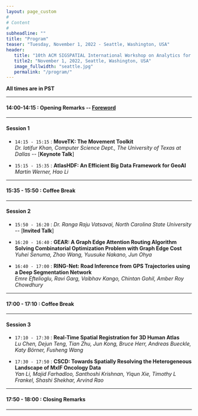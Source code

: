 ```yaml
---
layout: page_custom
#
# Content
#
subheadline: ""
title: "Program"
teaser: "Tuesday, November 1, 2022 - Seattle, Washington, USA"
header:
   title: "10th ACM SIGSPATIAL International Workshop on Analytics for Big Geospatial Data (BigSpatial 2022)"
   title2: "November 1, 2022, Seattle, Washington, USA"
   image_fullwidth: "seattle.jpg"
   permalink: "/program/"
---
```


**All times are in PST**


---------------------------------------

#### 14:00-14:15 : Opening Remarks -- [Foreword](docs/frontmatter.pdf)

---------------------------------------

#### Session 1

* `14:15 - 15:15` : **MoveTK: The Movement Toolkit**   
 *Dr. latifur Khan, Computer Science Dept., The University of Texas at Dallas* -- [**Keynote Talk**]<!--(/program/keynotes/#talk1)  <a target="_blank"  href="https://www.youtube.com/watch?v=1o_YkhNlxXI"><img src="../images/youtube_icon.png" style="max-height:16px;"></a> -->

* `15:15 - 15:35` : **AtlasHDF: An Efficient Big Data Framework for GeoAI**   
*Martin Werner, Hao Li*

---------------------------------------

#### 15:35 - 15:50 : Coffee Break

---------------------------------------

#### Session 2

 * `15:50 - 16:20` : *Dr. Ranga Raju Vatsavai, North Carolina State University*  -- [**Invited Talk**]<!--(/program/keynotes/#talk2) -->

* `16:20 - 16:40` : **GEAR: A Graph Edge Attention Routing Algorithm Solving Combinatorial Optimization Problem with Graph Edge Cost**  
*Yuhei Senuma, Zhao Wang, Yuusuke Nakano, Jun Ohya*

* `16:40 - 17:00` : **RING-Net: Road Inference from GPS Trajectories using a Deep Segmentation Network**   
*Emre Eftelioglu, Ravi Garg, Vaibhav Kango, Chintan Gohil, Amber Roy Chowdhury*


---------------------------------------

#### 17:00 - 17:10 : Coffee Break

---------------------------------------

#### Session 3

* `17:10 - 17:30` : **Real-Time Spatial Registration for 3D Human Atlas**  
*Lu Chen, Dejun Teng, Tian Zhu, Jun	Kong, Bruce	Herr, Andreas	Bueckle, Katy Börner, Fusheng	Wang*

* `17:30 - 17:50` : **CSCD: Towards Spatially Resolving the Heterogeneous Landscape of MxIF Oncology Data**  
*Yan Li, Majid Farhadloo, Santhoshi Krishnan, Yiqun Xie, Timothy L Frankel, Shashi Shekhar, Arvind Rao*

---------------------------------------

#### 17:50 - 18:00 : Closing Remarks

---------------------------------------

<br />





